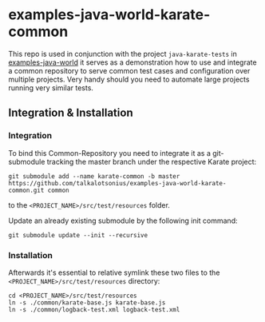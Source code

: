 # examples-java-world-karate-common
This repo is used in conjunction with the project `java-karate-tests` in [examples-java-world](https://github.com/talkalotsonius/examples-java-world)
it serves as a demonstration how to use and integrate a common repository to serve 
common test cases and configuration over multiple projects.
Very handy should you need to automate large projects running very similar tests.

##  Integration & Installation
### Integration
To bind this Common-Repository you need to integrate it as a git-submodule tracking the master branch 
under the respective Karate project:
```
git submodule add --name karate-common -b master https://github.com/talkalotsonius/examples-java-world-karate-common.git common
```
to the `<PROJECT_NAME>/src/test/resources` folder.

Update an already existing submodule by the following init command:
```
git submodule update --init --recursive
```

### Installation
Afterwards it's essential to relative symlink these two files
to the `<PROJECT_NAME>/src/test/resources` directory:
```shell
cd <PROJECT_NAME>/src/test/resources
ln -s ./common/karate-base.js karate-base.js
ln -s ./common/logback-test.xml logback-test.xml
```
